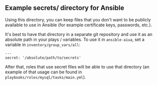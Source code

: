 ## Example secrets/ directory for Ansible

Using this directory, you can keep files that you don't want to be publicly available to use in Ansible (for example certificate keys, passwords, etc.).

It's best to have that directory in a separate git repository and use it as an absolute path in your plays / variables. To use it in `ansible-aiua`, set a variable in `inventory/group_vars/all`:

    ---
    secret: '/absolute/path/to/secrets'

After that, roles that use secret files will be able to use that directory (an example of that usage can be found in `playbooks/roles/mysql/tasks/main.yml`).

